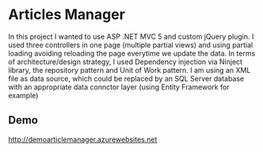 # Articles Manager
In this project I wanted to use ASP .NET MVC 5 and custom jQuery plugin.
I used three controllers in one page (multiple partial views) and using partial loading avoiding reloading the page everytime we update the data. 
In terms of architecture/design strategy, I used Dependency injection via Ninject library, the repository pattern and Unit of Work pattern.
I am using an XML file as data source, which could be replaced by an SQL Server database with an appropriate data connctor layer (using Entity Framework for example)

## Demo
http://demoarticlemanager.azurewebsites.net
